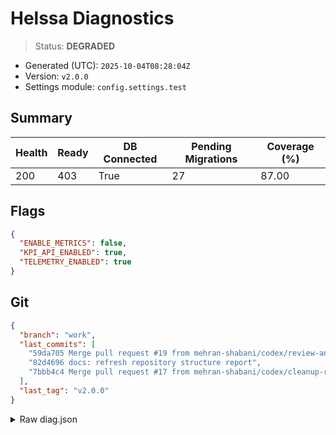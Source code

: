 # Helssa Diagnostics

> Status: **DEGRADED**

- Generated (UTC): `2025-10-04T08:28:04Z`
- Version: `v2.0.0`
- Settings module: `config.settings.test`

## Summary
| Health | Ready | DB Connected | Pending Migrations | Coverage (%) |
| --- | --- | --- | --- | --- |
| 200 | 403 | True | 27 | 87.00 |

## Flags
```json
{
  "ENABLE_METRICS": false,
  "KPI_API_ENABLED": true,
  "TELEMETRY_ENABLED": true
}
```

## Git
```json
{
  "branch": "work",
  "last_commits": [
    "59da705 Merge pull request #19 from mehran-shabani/codex/review-and-update-repo_structure.md",
    "82d4696 docs: refresh repository structure report",
    "7bbb4c4 Merge pull request #17 from mehran-shabani/codex/cleanup-repo-and-scaffold-new-apps"
  ],
  "last_tag": "v2.0.0"
}
```

<details>
<summary>Raw diag.json</summary>

```json
{
  "cache": {
    "backend": "django.core.cache.backends.locmem.LocMemCache",
    "ok": true
  },
  "celery": {
    "enabled": true,
    "error": "Error 111 connecting to localhost:6379. Connection refused.",
    "ok": false
  },
  "coverage": {
    "source": "htmlcov",
    "total_percent": 87.0
  },
  "db": {
    "connected": true,
    "engine": "django.db.backends.sqlite3"
  },
  "debug": false,
  "django": "5.2.7",
  "endpoints": {
    "/api/v1/system/health": {
      "body": {
        "status": "ok",
        "time": "2025-10-04T08:27:58.760668+00:00",
        "version": "2.0.0"
      },
      "status_code": 200
    },
    "/api/v1/system/ready": {
      "body": {
        "detail": "Authentication credentials were not provided."
      },
      "skipped_staff_due_to_pending_migrations": true,
      "status_code": 403
    },
    "/health": {
      "body": {
        "status": "ok"
      },
      "status_code": 200
    }
  },
  "flags": {
    "ENABLE_METRICS": false,
    "KPI_API_ENABLED": true,
    "TELEMETRY_ENABLED": true
  },
  "git": {
    "branch": "work",
    "last_commits": [
      "59da705 Merge pull request #19 from mehran-shabani/codex/review-and-update-repo_structure.md",
      "82d4696 docs: refresh repository structure report",
      "7bbb4c4 Merge pull request #17 from mehran-shabani/codex/cleanup-repo-and-scaffold-new-apps"
    ],
    "last_tag": "v2.0.0"
  },
  "migrations": {
    "pending_by_app_top": {
      "admin": 3,
      "analytics": 2,
      "auth": 12,
      "contenttypes": 2,
      "telemedicine": 2
    },
    "pending_total": 27
  },
  "python": "3.12.10",
  "settings": "config.settings.test",
  "ts": "2025-10-04T08:27:58.745792+00:00",
  "version": "v2.0.0"
}
```

</details>
